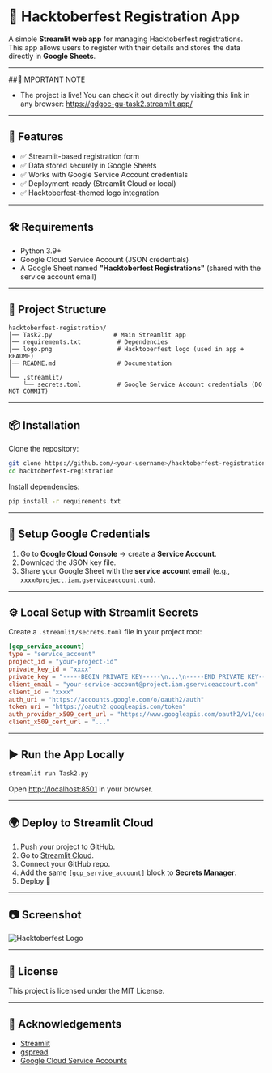 # 🎉 Hacktoberfest Registration App  

A simple **Streamlit web app** for managing Hacktoberfest registrations.  
This app allows users to register with their details and stores the data directly in **Google Sheets**.  

---
##🔔IMPORTANT NOTE 
- The project is live! You can check it out directly by visiting this link in any browser: https://gdgoc-gu-task2.streamlit.app/
---

## 🚀 Features
- ✅ Streamlit-based registration form  
- ✅ Data stored securely in Google Sheets  
- ✅ Works with Google Service Account credentials  
- ✅ Deployment-ready (Streamlit Cloud or local)  
- ✅ Hacktoberfest-themed logo integration  

---

## 🛠️ Requirements
- Python 3.9+  
- Google Cloud Service Account (JSON credentials)  
- A Google Sheet named **"Hacktoberfest Registrations"** (shared with the service account email)  

---

## 📂 Project Structure
```
hacktoberfest-registration/
│── Task2.py                 # Main Streamlit app
│── requirements.txt          # Dependencies
│── logo.png                  # Hacktoberfest logo (used in app + README)
│── README.md                 # Documentation
│
└── .streamlit/
    └── secrets.toml          # Google Service Account credentials (DO NOT COMMIT)
```

---

## 📦 Installation
Clone the repository:

```bash
git clone https://github.com/<your-username>/hacktoberfest-registration.git
cd hacktoberfest-registration
```

Install dependencies:

```bash
pip install -r requirements.txt
```

---

## 🔑 Setup Google Credentials
1. Go to **Google Cloud Console** → create a **Service Account**.  
2. Download the JSON key file.  
3. Share your Google Sheet with the **service account email** (e.g., `xxxx@project.iam.gserviceaccount.com`).  

---

## ⚙️ Local Setup with Streamlit Secrets
Create a `.streamlit/secrets.toml` file in your project root:

```toml
[gcp_service_account]
type = "service_account"
project_id = "your-project-id"
private_key_id = "xxxx"
private_key = "-----BEGIN PRIVATE KEY-----\n...\n-----END PRIVATE KEY-----\n"
client_email = "your-service-account@project.iam.gserviceaccount.com"
client_id = "xxxx"
auth_uri = "https://accounts.google.com/o/oauth2/auth"
token_uri = "https://oauth2.googleapis.com/token"
auth_provider_x509_cert_url = "https://www.googleapis.com/oauth2/v1/certs"
client_x509_cert_url = "..."
```

---

## ▶️ Run the App Locally
```bash
streamlit run Task2.py
```

Open [http://localhost:8501](http://localhost:8501) in your browser.  

---

## 🌍 Deploy to Streamlit Cloud
1. Push your project to GitHub.  
2. Go to [Streamlit Cloud](https://share.streamlit.io/).  
3. Connect your GitHub repo.  
4. Add the same `[gcp_service_account]` block to **Secrets Manager**.  
5. Deploy 🚀  

---

## 📷 Screenshot
![Hacktoberfest Logo](logo.png)  

---

## 📜 License
This project is licensed under the MIT License.  

---

## 🙌 Acknowledgements
- [Streamlit](https://streamlit.io/)  
- [gspread](https://github.com/burnash/gspread)  
- [Google Cloud Service Accounts](https://cloud.google.com/iam/docs/service-accounts)  
